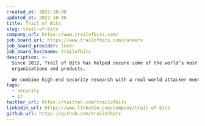 ```yaml
---
created_at: 2022-10-30
updated_at: 2022-10-30
title: Trail of Bits
slug: trail-of-bits
company_url: https://www.trailofbits.com/
job_board_url: https://www.trailofbits.com/careers
job_board_provider: lever
job_board_hostname: trailofbits
description: >-
  Since 2012, Trail of Bits has helped secure some of the world’s most targeted
  organizations and products.

  We combine high-end security research with a real-world attacker mentality to reduce risk and fortify code.
tags:
  - security
  - it
twitter_url: https://twitter.com/trailofbits
linkedin_url: https://www.linkedin.com/company/trail-of-bits
github_url: https://github.com/trailofbits
---
```

